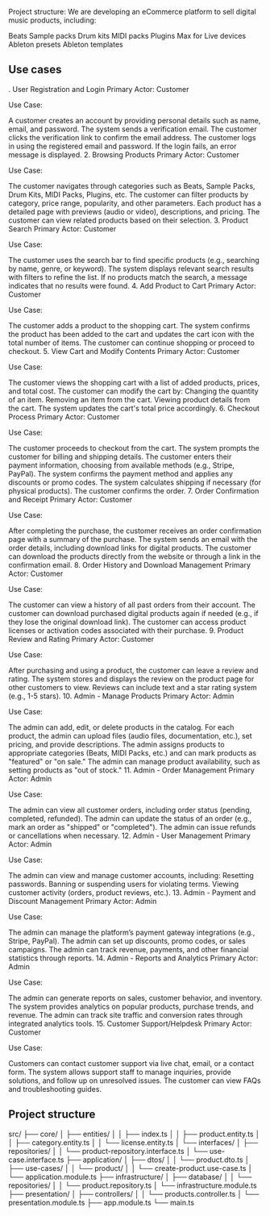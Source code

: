 Project structure:
We are developing an eCommerce platform to sell digital music products, including:

Beats
Sample packs
Drum kits
MIDI packs
Plugins
Max for Live devices
Ableton presets
Ableton templates

## Use cases

. User Registration and Login
Primary Actor: Customer

Use Case:

A customer creates an account by providing personal details such as name, email, and password.
The system sends a verification email.
The customer clicks the verification link to confirm the email address.
The customer logs in using the registered email and password.
If the login fails, an error message is displayed. 2. Browsing Products
Primary Actor: Customer

Use Case:

The customer navigates through categories such as Beats, Sample Packs, Drum Kits, MIDI Packs, Plugins, etc.
The customer can filter products by category, price range, popularity, and other parameters.
Each product has a detailed page with previews (audio or video), descriptions, and pricing.
The customer can view related products based on their selection. 3. Product Search
Primary Actor: Customer

Use Case:

The customer uses the search bar to find specific products (e.g., searching by name, genre, or keyword).
The system displays relevant search results with filters to refine the list.
If no products match the search, a message indicates that no results were found. 4. Add Product to Cart
Primary Actor: Customer

Use Case:

The customer adds a product to the shopping cart.
The system confirms the product has been added to the cart and updates the cart icon with the total number of items.
The customer can continue shopping or proceed to checkout. 5. View Cart and Modify Contents
Primary Actor: Customer

Use Case:

The customer views the shopping cart with a list of added products, prices, and total cost.
The customer can modify the cart by:
Changing the quantity of an item.
Removing an item from the cart.
Viewing product details from the cart.
The system updates the cart's total price accordingly. 6. Checkout Process
Primary Actor: Customer

Use Case:

The customer proceeds to checkout from the cart.
The system prompts the customer for billing and shipping details.
The customer enters their payment information, choosing from available methods (e.g., Stripe, PayPal).
The system confirms the payment method and applies any discounts or promo codes.
The system calculates shipping if necessary (for physical products).
The customer confirms the order. 7. Order Confirmation and Receipt
Primary Actor: Customer

Use Case:

After completing the purchase, the customer receives an order confirmation page with a summary of the purchase.
The system sends an email with the order details, including download links for digital products.
The customer can download the products directly from the website or through a link in the confirmation email. 8. Order History and Download Management
Primary Actor: Customer

Use Case:

The customer can view a history of all past orders from their account.
The customer can download purchased digital products again if needed (e.g., if they lose the original download link).
The customer can access product licenses or activation codes associated with their purchase. 9. Product Review and Rating
Primary Actor: Customer

Use Case:

After purchasing and using a product, the customer can leave a review and rating.
The system stores and displays the review on the product page for other customers to view.
Reviews can include text and a star rating system (e.g., 1-5 stars). 10. Admin - Manage Products
Primary Actor: Admin

Use Case:

The admin can add, edit, or delete products in the catalog.
For each product, the admin can upload files (audio files, documentation, etc.), set pricing, and provide descriptions.
The admin assigns products to appropriate categories (Beats, MIDI Packs, etc.) and can mark products as "featured" or "on sale."
The admin can manage product availability, such as setting products as "out of stock." 11. Admin - Order Management
Primary Actor: Admin

Use Case:

The admin can view all customer orders, including order status (pending, completed, refunded).
The admin can update the status of an order (e.g., mark an order as "shipped" or "completed").
The admin can issue refunds or cancellations when necessary. 12. Admin - User Management
Primary Actor: Admin

Use Case:

The admin can view and manage customer accounts, including:
Resetting passwords.
Banning or suspending users for violating terms.
Viewing customer activity (orders, product reviews, etc.). 13. Admin - Payment and Discount Management
Primary Actor: Admin

Use Case:

The admin can manage the platform’s payment gateway integrations (e.g., Stripe, PayPal).
The admin can set up discounts, promo codes, or sales campaigns.
The admin can track revenue, payments, and other financial statistics through reports. 14. Admin - Reports and Analytics
Primary Actor: Admin

Use Case:

The admin can generate reports on sales, customer behavior, and inventory.
The system provides analytics on popular products, purchase trends, and revenue.
The admin can track site traffic and conversion rates through integrated analytics tools. 15. Customer Support/Helpdesk
Primary Actor: Customer

Use Case:

Customers can contact customer support via live chat, email, or a contact form.
The system allows support staff to manage inquiries, provide solutions, and follow up on unresolved issues.
The customer can view FAQs and troubleshooting guides.

## Project structure

src/
├── core/
│ ├── entities/
│ │ ├── index.ts
│ │ ├── product.entity.ts
│ │ ├── category.entity.ts
│ │ └── license.entity.ts
│ └── interfaces/
│ ├── repositories/
│ │ └── product-repository.interface.ts
│ └── use-case.interface.ts
├── application/
│ ├── dtos/
│ │ └── product.dto.ts
│ ├── use-cases/
│ │ └── product/
│ │ └── create-product.use-case.ts
│ └── application.module.ts
├── infrastructure/
│ ├── database/
│ │ └── repositories/
│ │ └── product.repository.ts
│ └── infrastructure.module.ts
├── presentation/
│ ├── controllers/
│ │ └── products.controller.ts
│ └── presentation.module.ts
├── app.module.ts
└── main.ts
